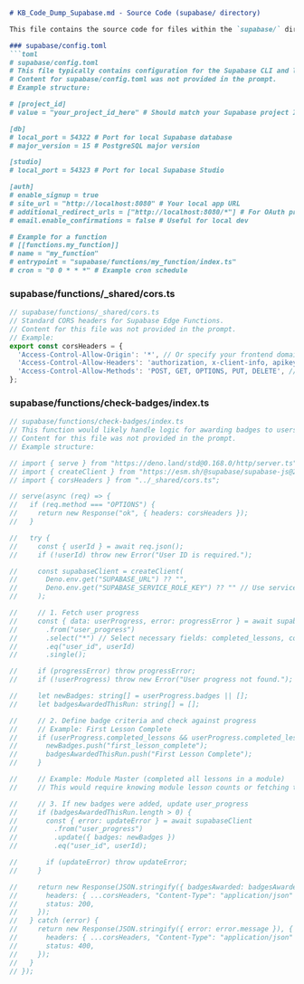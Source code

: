
```markdown
# KB_Code_Dump_Supabase.md - Source Code (supabase/ directory)

This file contains the source code for files within the `supabase/` directory.

### supabase/config.toml
```toml
# supabase/config.toml
# This file typically contains configuration for the Supabase CLI and local development.
# Content for supabase/config.toml was not provided in the prompt.
# Example structure:

# [project_id]
# value = "your_project_id_here" # Should match your Supabase project ID

[db]
# local_port = 54322 # Port for local Supabase database
# major_version = 15 # PostgreSQL major version

[studio]
# local_port = 54323 # Port for local Supabase Studio

[auth]
# enable_signup = true
# site_url = "http://localhost:8080" # Your local app URL
# additional_redirect_urls = ["http://localhost:8080/*"] # For OAuth providers
# email.enable_confirmations = false # Useful for local dev

# Example for a function
# [[functions.my_function]]
# name = "my_function"
# entrypoint = "supabase/functions/my_function/index.ts"
# cron = "0 0 * * *" # Example cron schedule
```

### supabase/functions/_shared/cors.ts
```typescript
// supabase/functions/_shared/cors.ts
// Standard CORS headers for Supabase Edge Functions.
// Content for this file was not provided in the prompt.
// Example:
export const corsHeaders = {
  'Access-Control-Allow-Origin': '*', // Or specify your frontend domain for production
  'Access-Control-Allow-Headers': 'authorization, x-client-info, apikey, content-type',
  'Access-Control-Allow-Methods': 'POST, GET, OPTIONS, PUT, DELETE', // Add methods as needed
};
```

### supabase/functions/check-badges/index.ts
```typescript
// supabase/functions/check-badges/index.ts
// This function would likely handle logic for awarding badges to users based on their progress or achievements.
// Content for this file was not provided in the prompt.
// Example structure:

// import { serve } from "https://deno.land/std@0.168.0/http/server.ts";
// import { createClient } from "https://esm.sh/@supabase/supabase-js@2";
// import { corsHeaders } from "../_shared/cors.ts";

// serve(async (req) => {
//   if (req.method === "OPTIONS") {
//     return new Response("ok", { headers: corsHeaders });
//   }

//   try {
//     const { userId } = await req.json();
//     if (!userId) throw new Error("User ID is required.");

//     const supabaseClient = createClient(
//       Deno.env.get("SUPABASE_URL") ?? "",
//       Deno.env.get("SUPABASE_SERVICE_ROLE_KEY") ?? "" // Use service role key for admin actions
//     );

//     // 1. Fetch user progress
//     const { data: userProgress, error: progressError } = await supabaseClient
//       .from("user_progress")
//       .select("*") // Select necessary fields: completed_lessons, completed_modules, quiz_scores etc.
//       .eq("user_id", userId)
//       .single();

//     if (progressError) throw progressError;
//     if (!userProgress) throw new Error("User progress not found.");

//     let newBadges: string[] = userProgress.badges || [];
//     let badgesAwardedThisRun: string[] = [];

//     // 2. Define badge criteria and check against progress
//     // Example: First Lesson Complete
//     if (userProgress.completed_lessons && userProgress.completed_lessons.length > 0 && !newBadges.includes("first_lesson_complete")) {
//       newBadges.push("first_lesson_complete");
//       badgesAwardedThisRun.push("First Lesson Complete");
//     }

//     // Example: Module Master (completed all lessons in a module)
//     // This would require knowing module lesson counts or fetching them.

//     // 3. If new badges were added, update user_progress
//     if (badgesAwardedThisRun.length > 0) {
//       const { error: updateError } = await supabaseClient
//         .from("user_progress")
//         .update({ badges: newBadges })
//         .eq("user_id", userId);

//       if (updateError) throw updateError;
//     }

//     return new Response(JSON.stringify({ badgesAwarded: badgesAwardedThisRun, currentBadges: newBadges }), {
//       headers: { ...corsHeaders, "Content-Type": "application/json" },
//       status: 200,
//     });
//   } catch (error) {
//     return new Response(JSON.stringify({ error: error.message }), {
//       headers: { ...corsHeaders, "Content-Type": "application/json" },
//       status: 400,
//     });
//   }
// });
```
<!-- Similar placeholders for other edge functions like deepseek-proxy, fetch-dynamic-content, populate-initial-data -->
```
